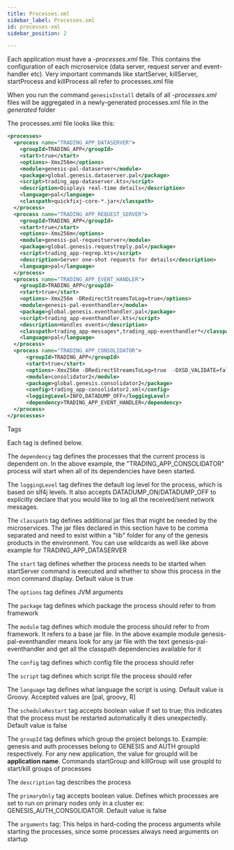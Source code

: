 ```yaml
---
title: Processes.xml
sidebar_label: Processes.xml
id: processes-xml
sidebar_position: 2

---
```

Each application must have a *-processes.xml* file. This contains the configuration of each microservice (data server, request server and event-handler etc). Very important commands like startServer, killServer, startProcess and killProcess all refer to processes.xml file

When you run the command `genesisInstall` details of all *-processes.xml* files will be aggregated in a newly-generated processes.xml file in the *generated* folder

The processes.xml file looks like this:

```xml
<processes>
  <process name="TRADING_APP_DATASERVER">
    <groupId>TRADING_APP</groupId>
    <start>true</start>
    <options>-Xmx256m</options>
    <module>genesis-pal-dataserver</module>
    <package>global.genesis.dataserver.pal</package>
    <script>trading_app-dataserver.kts</script>
    <description>Displays real-time details</description>
    <language>pal</language>
    <classpath>quickfixj-core-*.jar</classpath>
  </process>
  <process name="TRADING_APP_REQUEST_SERVER">
    <groupId>TRADING_APP</groupId>
    <start>true</start>
    <options>-Xmx256m</options>
    <module>genesis-pal-requestserver</module>
    <package>global.genesis.requestreply.pal</package>
    <script>trading_app-reqrep.kts</script>
    <description>Server one-shot requests for details</description>
    <language>pal</language>
  </process>
  <process name="TRADING_APP_EVENT_HANDLER">
    <groupId>TRADING_APP</groupId>
    <start>true</start>
    <options>-Xmx256m -DRedirectStreamsToLog=true</options>
    <module>genesis-pal-eventhandler</module>
    <package>global.genesis.eventhandler.pal</package>
    <script>trading_app-eventhandler.kts</script>
    <description>Handles events</description>
    <classpath>trading_app-messages*,trading_app-eventhandler*</classpath>
    <language>pal</language>
  </process>
  <process name="TRADING_APP_CONSOLIDATOR">
      <groupId>TRADING_APP</groupId>
      <start>true</start>
      <options>-Xmx256m -DRedirectStreamsToLog=true  -DXSD_VALIDATE=false</options>
      <module>consolidator2</module>
      <package>global.genesis.consolidator2</package>
      <config>trading_app-consolidator2.xml</config>
      <loggingLevel>INFO,DATADUMP_OFF</loggingLevel>
      <dependency>TRADING_APP_EVENT_HANDLER</dependency>
  </process>
</processes>
```

Tags

Each tag is defined below.

The `dependency` tag defines the processes that the current process is dependent on. In the above example, the "TRADING_APP_CONSOLIDATOR" process will start when all of its dependencies have been started.

The `loggingLevel` tag defines the default log level for the process, which is based on slf4j levels. It also accepts DATADUMP_ON/DATADUMP_OFF to explicitly declare that you would like to log all the received/sent network messages.

The `classpath` tag defines additional jar files that might be needed by the microservices. The jar files declared in this section have to be comma separated and need to exist within a "lib" folder for any of the genesis products in the environment.
You can use wildcards as well like above example for TRADING_APP_DATASERVER

The `start` tag defines whether the process needs to be started when startServer command is executed and whether to show this process in the mon command display. Default value is true

The `options` tag defines JVM arguments

The `package` tag defines which package the process should refer to from framework

The `module` tag defines which module the process should refer to from framework. It refers to a base jar file. In the above example module genesis-pal-eventhandler means look for any jar file with the text genesis-pal-eventhandler and get all the classpath dependencies available for it

The `config` tag defines which config file the process should refer

The `script` tag defines which script file the process should refer

The `language` tag defines what language the script is using. Default value is Groovy. Accepted values are \[pal, groovy, R\]

The `scheduleRestart` tag accepts boolean value if set to true; this indicates that the process must be restarted automatically it dies unexpectedly. Default value is false

The `groupId` tag defines which group the project belongs to. Example: genesis and auth processes belong to GENESIS and AUTH groupId respectively. For any new application, the value for groupId will be **application name**. Commands startGroup and killGroup will use groupId to start/kill groups of processes

The `description` tag describes the process

The `primaryOnly` tag accepts boolean value. Defines which processes are set to run on primary nodes only in a cluster ex: GENESIS_AUTH_CONSOLIDATOR. Default value is false

The `arguments` tag: This helps in hard-coding the process arguments while starting the processes,  since some processes always need arguments on startup